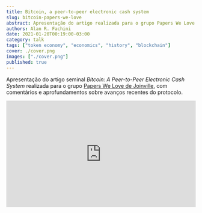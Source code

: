 ```yaml
---
title: Bitcoin, a peer-to-peer electronic cash system
slug: bitcoin-papers-we-love
abstract: Apresentação do artigo realizada para o grupo Papers We Love de Joinville, com comentários e aprofundamentos sobre avanços recentes do protolo.
authors: Alan R. Fachini
date: 2021-01-20T00:19:00-03:00
category: talk
tags: ["token economy", "economics", "history", "blockchain"]
cover: ./cover.png
images: ["./cover.png"]
published: true
---
```


Apresentação do artigo seminal _Bitcoin: A Peer-to-Peer Electronic Cash System_
realizada para o grupo
[Papers We Love de Joinville](https://www.meetup.com/pt-BR/papers-we-love-joinville/events/275500577/),
com comentários e aprofundamentos sobre avanços recentes do protocolo.

<div style="left: 0; width: 100%; height: 0; position: relative; padding-bottom: 56.1972%;"><iframe src="https://speakerdeck.com/player/a33aa1fc485043d1b9d942924f8a14eb" style="border: 0; top: 0; left: 0; width: 100%; height: 100%; position: absolute;" allowfullscreen scrolling="no" allow="encrypted-media"></iframe></div>
